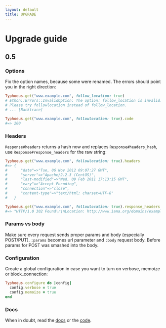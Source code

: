 ```yaml
---
layout: default
title: UPGRADE
---
```


# Upgrade guide

## 0.5

### Options

Fix the option names, because some were renamed. The errors should point you in the right direction:

```ruby
Typhoeus.get("www.example.com", follow_location: true)
# Ethon::Errors::InvalidOption: The option: follow_location is invalid.
# Please try followlocation instead of follow_location.
# ... [Backtrace]

Typhoeus.get("www.example.com", followlocation: true).code
#=> 200
```

### Headers

`Response#headers` returns a hash now and replaces `Response#headers_hash`, use `Response#response_headers` for the raw string:

```ruby
Typhoeus.get("www.example.com", followlocation: true).headers
#=> {
#      "date"=>"Tue, 06 Nov 2012 09:07:27 GMT",
#      "server"=>"Apache/2.2.3 (CentOS)",
#      "last-modified"=>"Wed, 09 Feb 2011 17:13:15 GMT",
#      "vary"=>"Accept-Encoding",
#      "connection"=>"close",
#      "content-type"=>"text/html; charset=UTF-8"
#   }

Typhoeus.get("www.example.com", followlocation: true).response_headers
#=> "HTTP/1.0 302 Found\r\nLocation: http://www.iana.org/domains/example/ [...]"
```

### Params vs body

Make sure every request sends proper params and body (especially POST/PUT). `:params` becomes url parameter and `:body` request body. Before params for POST was smashed into the body.

### Configuration

Create a global configuration in case you want to turn on verbose, memoize or block_connection:

```ruby
Typhoeus.configure do |config|
  config.verbose = true
  config.memoize = true
end
```

### Docs

When in doubt, read the [docs](http://rubydoc.info/github/typhoeus/typhoeus/frames/Typhoeus) or the [code](https://www.github.com/typhoeus).
